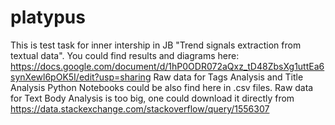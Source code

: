 # platypus

This is test task for inner intership in JB "Trend signals extraction from textual data".
You could find results and diagrams here: https://docs.google.com/document/d/1hP0ODR072aQxz_tD48ZbsXg1uttEa6synXewl6pOK5I/edit?usp=sharing
Raw data for Tags Analysis and Title Analysis Python Notebooks could be also find here in .csv files.
Raw data for Text Body Analysis is too big, one could download it directly from https://data.stackexchange.com/stackoverflow/query/1556307
